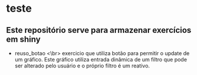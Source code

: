# teste

## Este repositório serve para armazenar exercícios em shiny

 - reuso_botao 
   <\br>
    exercicio que utiliza botão para permitir o update de um gráfico. Este gráfico utiliza entrada dinâmica de um filtro que pode ser alterado pelo usuário e o próprio filtro é um reativo.
